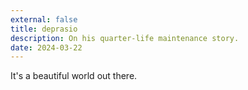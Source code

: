 ```yaml
---
external: false
title: deprasio
description: On his quarter-life maintenance story.
date: 2024-03-22
---
```


It's a beautiful world out there.
